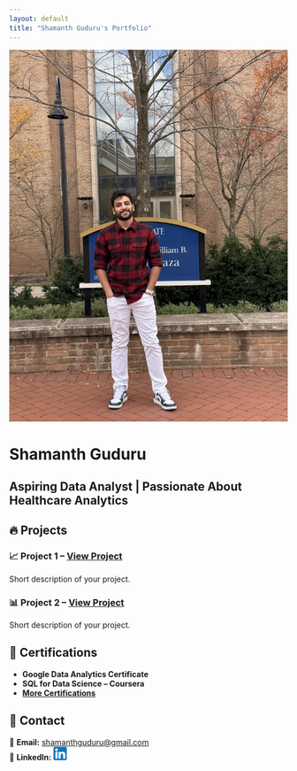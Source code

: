 ```yaml
---
layout: default
title: "Shamanth Guduru's Portfolio"
---
```


<div class="hero">
    <img src="assets/images/Profilepic.jpg" class="profile-pic">
    <h1>Shamanth Guduru</h1>
    <h2>Aspiring Data Analyst | Passionate About Healthcare Analytics</h2>
</div>

## 🔥 Projects
### 📈 **Project 1** – [View Project](#)
Short description of your project.

### 📊 **Project 2** – [View Project](#)
Short description of your project.

## 📜 Certifications
- **Google Data Analytics Certificate**  
- **SQL for Data Science – Coursera**  
- **[More Certifications](certifications.md)**  

## 📩 Contact
📧 **Email:** [shamanthguduru@gmail.com](mailto:shamanthguduru@gmail.com)  
🔗 **LinkedIn:** [![LinkedIn](assets/images/linkedin.png)](https://www.linkedin.com/in/shamanth-guduru/)  
